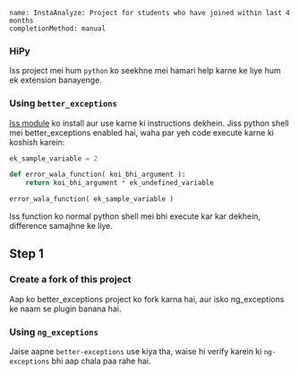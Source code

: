 ```ngMeta
name: InstaAnalyze: Project for students who have joined within last 4 months
completionMethod: manual
```

### HiPy

Iss project mei hum `python` ko seekhne mei hamari help karne ke liye hum ek extension banayenge.

### Using `better_exceptions`
[Iss module](https://github.com/Qix-/better-exceptions) ko install aur use karne ki instructions dekhein.
Jiss python shell mei better_exceptions enabled hai, waha par yeh code execute karne ki koshish karein:

```python
ek_sample_variable = 2

def error_wala_function( koi_bhi_argument ):
    return koi_bhi_argument * ek_undefined_variable

error_wala_function( ek_sample_variable )
```

Iss function ko normal python shell mei bhi execute kar kar dekhein, difference samajhne ke liye.

## Step 1
### Create a fork of this project
Aap ko better_exceptions project ko fork karna hai, aur isko ng_exceptions ke naam se plugin banana hai.

### Using `ng_exceptions`
Jaise aapne `better-exceptions` use kiya tha, waise hi verify karein ki `ng-exceptions` bhi aap chala paa rahe hai.